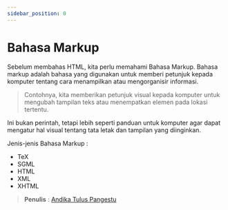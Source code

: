 ```yaml
---
sidebar_position: 0
---
```


# Bahasa Markup

Sebelum membahas HTML, kita perlu memahami Bahasa Markup. Bahasa markup adalah bahasa yang digunakan untuk memberi petunjuk kepada komputer tentang cara menampilkan atau mengorganisir informasi. 

> Contohnya, kita memberikan petunjuk visual kepada komputer untuk mengubah tampilan teks atau menempatkan elemen pada lokasi tertentu. 

Ini bukan perintah, tetapi lebih seperti panduan untuk komputer agar dapat mengatur hal visual tentang tata letak dan tampilan yang diinginkan. 

Jenis-jenis Bahasa Markup :

- TeX
- SGML
- HTML
- XML
- XHTML

> **Penulis** : [Andika Tulus Pangestu](https://github.com/andikatuluspangestu)